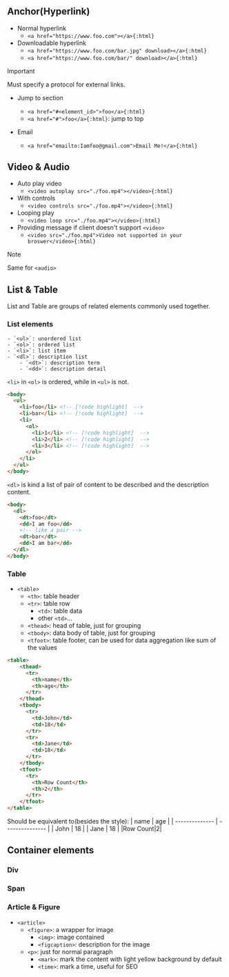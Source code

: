 #

## Anchor(Hyperlink)

- Normal hyperlink
    - `<a href="https://www.foo.com"></a>{:html}`
- Downloadable hyperlink
    - `<a href="https://www.foo.com/bar.jpg" download></a>{:html}`
    - `<a href="https://www.foo.com/bar/" download></a>{:html}`

> [!IMPORTANT]
> Must specify a protocol for external links.

- Jump to section
    - `<a href="#<element_id>">foo</a>{:html}`
    - `<a href="#">foo</a>{:html}`: jump to top

- Email
    - `<a href="emailto:Iamfoo@gmail.com">Email Me!</a>{:html}`

## Video & Audio

- Auto play video
    - `<video autoplay src="./foo.mp4"></video>{:html}`
- With controls
    - `<video controls src="./foo.mp4"></video>{:html}`
- Looping play
    - `<video loop src="./foo.mp4"></video>{:html}`
- Providing message if client doesn't support `<video>`
    - `<video src="./foo.mp4">Video not supported in your broswer</video>{:html}`

> [!NOTE]
> Same for `<audio>`

## List & Table

List and Table are groups of related elements commonly used together.

### List elements
    - `<ul>`: unordered list
    - `<ol>`: ordered list
    - `<li>`: list item
    - `<dl>`: description list
        - `<dt>`: description term
        - `<dd>`: description detail

`<li>` in `<ol>` is ordered, while in `<ul>` is not.

```html
<body>
  <ul>
    <li>foo</li> <!-- [!code highlight]  -->
    <li>bar</li> <!-- [!code highlight]  -->
    <li>
      <ol>
        <li>1</li> <!-- [!code highlight]  -->
        <li>2</li> <!-- [!code highlight]  -->
        <li>3</li> <!-- [!code highlight]  -->
      </ol>
    </li>
  </ul>
</body>
```

`<dl>` is kind a list of pair of content to be described and the description content.

```html
<body>
  <dl>
    <dt>foo</dt>
    <dd>I am foo</dd>
    <!-- like a pair -->
    <dt>bar</dt>
    <dd>I am bar</dd>
  </dl>
</body>
```

### Table

- `<table>`
    - `<th>`: table header
    - `<tr>`: table row
        - `<td>`: table data
        - other `<td>`...
    - `<thead>`: head of table, just for grouping
    - `<tbody>`: data body of table, just for grouping
    - `<tfoot>`: table footer, can be used for data aggregation like sum of the values

```html
<table>
    <thead>
      <tr>
        <th>name</th>
        <th>age</th>
      </tr>
    </thead>
    <tbody>
      <tr>
        <td>John</td>
        <td>18</td>
      </tr>
      <tr>
        <td>Jane</td>
        <td>18</td>
      </tr>
    </tbody>
    <tfoot>
      <tr>
        <th>Row Count</th>
        <th>2</th>
      </tr>
    </tfoot>
</table>
```

Should be equivalent to(besides the style):
| name | age |
| -------------- | --------------- |
| John | 18 |
| Jane | 18 |
|Row Count|2|

## Container elements

### Div

### Span

### Article & Figure

- `<article>`
    - `<figure>`: a wrapper for image
        - `<img>`: image contained
        - `<figcaption>`: description for the image
    - `<p>`: just for normal paragraph
        - `<mark>`: mark the content with light yellow background by default
        - `<time>`: mark a time, useful for SEO
